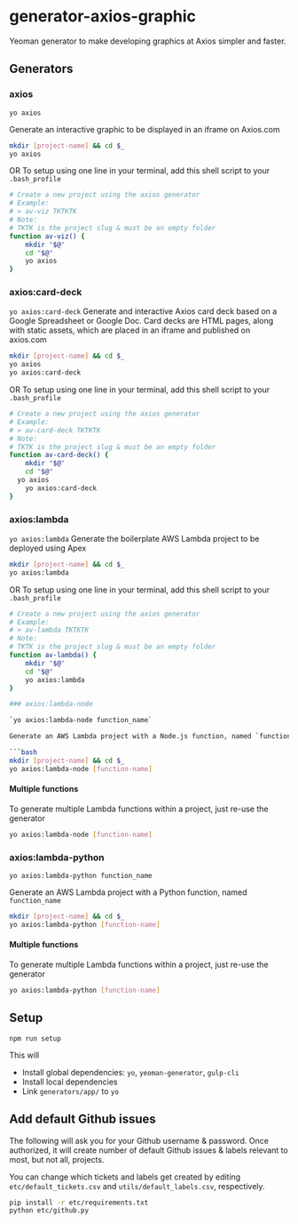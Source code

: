 # generator-axios-graphic
Yeoman generator to make developing graphics at Axios simpler and faster.

## Generators

### axios

`yo axios`

Generate an interactive graphic to be displayed in an iframe on Axios.com

```bash
mkdir [project-name] && cd $_
yo axios
```

OR To setup using one line in your terminal, add this shell script to your `.bash_profile`

```bash
# Create a new project using the axios generator
# Example:
# > av-viz TKTKTK
# Note:
# TKTK is the project slug & must be an empty folder
function av-viz() {
	mkdir "$@"
	cd "$@"
	yo axios
}
```

### axios:card-deck

`yo axios:card-deck`
Generate and interactive Axios card deck based on a Google Spreadsheet or Google Doc. Card decks are HTML pages, along with static assets, which are placed in an iframe and published on axios.com

```bash
mkdir [project-name] && cd $_
yo axios
yo axios:card-deck
```

OR To setup using one line in your terminal, add this shell script to your `.bash_profile`

```bash
# Create a new project using the axios generator
# Example:
# > av-card-deck TKTKTK
# Note:
# TKTK is the project slug & must be an empty folder
function av-card-deck() {
	mkdir "$@"
	cd "$@"
  yo axios
	yo axios:card-deck
}
```

### axios:lambda

`yo axios:lambda`
Generate the boilerplate AWS Lambda project to be deployed using Apex

```bash
mkdir [project-name] && cd $_
yo axios:lambda
```

OR To setup using one line in your terminal, add this shell script to your `.bash_profile`

```bash
# Create a new project using the axios generator
# Example:
# > av-lambda TKTKTK
# Note:
# TKTK is the project slug & must be an empty folder
function av-lambda() {
	mkdir "$@"
	cd "$@"
	yo axios:lambda
} 

### axios:lambda-node

`yo axios:lambda-node function_name`

Generate an AWS Lambda project with a Node.js function, named `function_name`

```bash
mkdir [project-name] && cd $_
yo axios:lambda-node [function-name]
```

#### Multiple functions

To generate multiple Lambda functions within a project, just re-use the generator

```bash
yo axios:lambda-node [function-name]
```

### axios:lambda-python

`yo axios:lambda-python function_name`

Generate an AWS Lambda project with a Python function, named `function_name`

```bash
mkdir [project-name] && cd $_
yo axios:lambda-python [function-name]
```

#### Multiple functions

To generate multiple Lambda functions within a project, just re-use the generator

```bash
yo axios:lambda-python [function-name]
```

## Setup

`npm run setup`

This will
* Install global dependencies: `yo`, `yeoman-generator`, `gulp-cli`
* Install local dependencies
* Link `generators/app/` to `yo`

## Add default Github issues

The following will ask you for your Github username & password. Once authorized, it will create number of default Github issues & labels relevant to most, but not all, projects.

You can change which tickets and labels get created by editing `etc/default_tickets.csv` and `utils/default_labels.csv`, respectively.

```bash
pip install -r etc/requirements.txt
python etc/github.py
```
